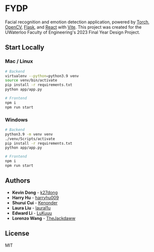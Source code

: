 # FYDP

Facial recognition and emotion detection application, powered by [Torch](https://pytorch.org/), [OpenCV](https://opencv.org/), [Flask](https://flask.palletsprojects.com/en/2.2.x/), and [React](https://reactjs.org/) with [Vite](https://vitejs.dev/). This project was created for the UWaterloo Faculty of Engineering's 2023 Final Year Design Project.

## Start Locally

### Mac / Linux

```bash
# Backend
virtualenv --python=python3.9 venv
source venv/bin/activate
pip install -r requirements.txt
python app/app.py

# Frontend
npm i
npm run start
```

### Windows

```bash
# Backend
python3.9 -m venv venv
./venv/Scripts/activate
pip install -r requirements.txt
python app/app.py

# Frontend
npm i
npm run start
```

## Authors

- **Kevin Dong** - [k27dong](https://github.com/k27dong)
- **Harry Hu** - [harryhu009](https://github.com/harryhu009)
- **Shurui Cui** - [Kenonder](https://github.com/Kenonder)
- **Laura Liu** - [laural1u](https://github.com/laural1u)
- **Edward Li** - [LuKuuu](https://github.com/LuKuuu)
- **Lorenzo Wang** - [TheJackdaww](https://github.com/TheJackdaww)

## License

MIT
